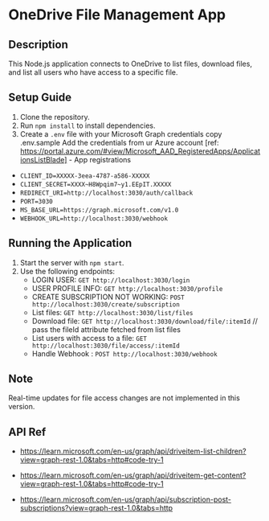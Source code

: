# OneDrive File Management App

## Description
This Node.js application connects to OneDrive to list files, download files, and list all users who have access to a specific file.

## Setup Guide
1. Clone the repository.
2. Run `npm install` to install dependencies.
3. Create a `.env` file with your Microsoft Graph credentials copy .env.sample Add the credentials from ur Azure account
[ref: https://portal.azure.com/#view/Microsoft_AAD_RegisteredApps/ApplicationsListBlade] - App registrations

- `CLIENT_ID=XXXXX-3eea-4787-a586-XXXXX`
- `CLIENT_SECRET=XXXX~H8Wpqim7~y1.EEpIT.XXXXX`
- `REDIRECT_URI=http://localhost:3030/auth/callback`
- `PORT=3030`
- `MS_BASE_URL=https://graph.microsoft.com/v1.0`
- `WEBHOOK_URL=http://localhost:3030/webhook`

## Running the Application
1. Start the server with `npm start`.
2. Use the following endpoints:
   - LOGIN USER: `GET http://localhost:3030/login`
   - USER PROFILE INFO: `GET http://localhost:3030/profile`
   - CREATE SUBSCRIPTION NOT WORKING: `POST http://localhost:3030/create/subscription`
   - List files: `GET http://localhost:3030/list/files`
   - Download file: `GET http://localhost:3030/download/file/:itemId` // pass the fileId attribute fetched from list files 
   - List users with access to a file: `GET http://localhost:3030/file/access/:itemId`
   - Handle Webhook : `POST http://localhost:3030/webhook`

## Note
Real-time updates for file access changes are not implemented in this version.


## API Ref

- https://learn.microsoft.com/en-us/graph/api/driveitem-list-children?view=graph-rest-1.0&tabs=http#code-try-1

- https://learn.microsoft.com/en-us/graph/api/driveitem-get-content?view=graph-rest-1.0&tabs=http#code-try-1

- https://learn.microsoft.com/en-us/graph/api/subscription-post-subscriptions?view=graph-rest-1.0&tabs=http
